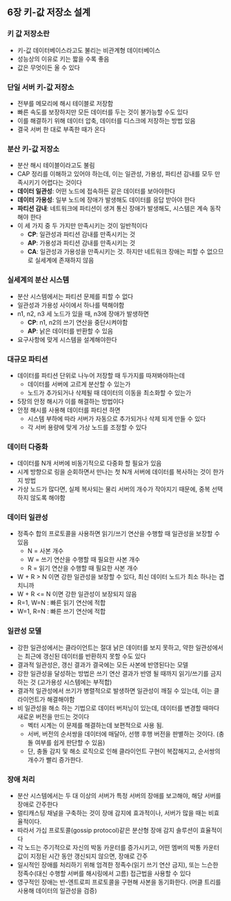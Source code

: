 ## 6장 키-값 저장소 설계

### 키 값 저장소란
- 키-값 데이터베이스라고도 불리는 비관계형 데이터베이스
- 성능상의 이유로 키는 짧을 수록 좋음
- 값은 무엇이든 올 수 있다

### 단일 서버 키-값 저장소
- 전부를 메모리에 해시 테이블로 저장함
- 빠른 속도를 보장하지만 모든 데이터를 두는 것이 불가능할 수도 있다
- 이를 해결하기 위해 데이터 압축, 데이터를 디스크에 저장하는 방법 있음
- 결국 서버 한 대로 부족한 때가 온다

### 분산 키-값 저장소
- 분산 해시 테이블이라고도 불림
- CAP 정리를 이해하고 있어야 하는데, 이는 일관성, 가용성, 파티션 감내를 모두 만족시키기 어렵다는 것이다
- **데이터 일관성**: 어떤 노드에 접속하든 같은 데이터를 보아야한다
- **데이터 가용성**: 일부 노드에 장애가 발생해도 데이터를 응답 받아야 한다
- **파티션 감내**: 네트워크에 파티션이 생겨 통신 장애가 발생해도, 시스템은 계속 동작해야 한다
- 이 세 가지 중 두 가지만 만족시키는 것이 일반적이다
  - **CP**: 일관성과 파티션 감내를 만족시키는 것
  - **AP**: 가용성과 파티션 감내를 만족시키는 것
  - **CA**: 일관성과 가용성을 만족시키는 것. 하지만 네트워크 장애는 피할 수 없으므로 실세계에 존재하지 않음

### 실세계의 분산 시스템
- 분산 시스템에서는 파티션 문제를 피할 수 없다
- 일관성과 가용성 사이에서 하나를 택해야함
- n1, n2, n3 세 노드가 있을 때, n3에 장애가 발생하면
  - **CP**: n1, n2의 쓰기 연산을 중단시켜야함
  - **AP**: 낡은 데이터를 반환할 수 있음
- 요구사항에 맞게 시스템을 설계해야한다

### 대규모 파티션
- 데이터를 파티션 단위로 나누어 저장할 때 두가지를 따져봐야하는데
  - 데이터를 서버에 고르게 분산할 수 있는가
  - 노드가 추가되거나 삭제될 때 데이터의 이동을 최소화할 수 있는가
- 5장의 안정 해시가 이를 해결하는 방법이다
- 안정 해시를 사용해 데이터를 파티션 하면 
  - 시스템 부하에 따라 서버가 자동으로 추가되거나 삭제 되게 만들 수 있다
  - 각 서버 용량에 맞게 가상 노드를 조정할 수 있다

### 데이터 다중화
- 데이터를 N개 서버에 비동기적으로 다중화 할 필요가 있음
- 시계 방향으로 링을 순회하면서 만나는 첫 N개 서버에 데이터를 복사하는 것이 한가지 방법
- 가상 노드가 많다면, 실제 복사되는 물리 서버의 개수가 작아지기 때문에, 중복 선택하지 않도록 해야함

### 데이터 일관성
- 정족수 합의 프로토콜을 사용하면 읽기/쓰기 연산을 수행할 때 일관성을 보장할 수 있음
  - N = 사본 개수
  - W = 쓰기 연산을 수행할 때 필요한 사본 개수
  - R = 읽기 연산을 수행할 때 필요한 사본 개수
- W + R > N 이면 강한 일관성을 보장할 수 있다, 최신 데이터 노드가 최소 하나는 겹치니까
- W + R <= N 이면 강한 일관성이 보장되지 않음
- R=1, W=N : 빠른 읽기 연산에 적합
- W=1, R=N : 빠른 쓰기 연산에 적합

### 일관성 모델
- 강한 일관성에서는 클라이언트는 절대 낡은 데이터를 보지 못하고, 약한 일관성에서는 최근에 갱신된 데이터를 반환하지 못할 수도 있다
- 결과적 일관성은, 갱신 결과가 결국에는 모든 사본에 반영된다는 모델
- 강한 일관성을 달성하는 방법은 쓰기 연산 결과가 반영 될 때까지 읽기/쓰기를 금지하는 것 (고가용성 시스템에는 부적합)
- 결과적 일관성에서 쓰기가 병렬적으로 발생하면 일관성이 깨질 수 있는데, 이는 클라이언트가 해결해야함
- 비 일관성을 해소 하는 기법으로 데이터 버저닝이 있는데, 데이터를 변경할 때마다 새로운 버전을 만드는 것이다
  - 벡터 시계는 이 문제를 해결하는데 보편적으로 사용 됨. 
  - 서버, 버전의 순서쌍을 데이터에 매달아, 선행 후행 버전을 판별하는 것이다. (충돌 여부를 쉽게 판단할 수 있음)
  - 단, 충돌 감지 및 해소 로직으로 인해 클라이언트 구현이 복잡해지고, 순서쌍의 개수가 빨리 증가한다.

### 장애 처리
- 분산 시스템에서는 두 대 이상의 서버가 특정 서버의 장애를 보고해야, 해당 서버를 장애로 간주한다
- 멀티캐스팅 채널을 구축하는 것이 장애 감지에 효과적이나, 서버가 많을 때는 비효율적이다.
- 따라서 가십 프로토콜(gossip protocol)같은 분산형 장애 감지 솔루션이 효율적이다
- 각 노드는 주기적으로 자신의 박동 카운터를 증가시키고, 어떤 멤버의 박통 카운터 값이 지정된 시간 동안 갱신되지 않으면, 장애로 간주
- 일시적인 장애를 처리하기 위해 엄격한 정족수(읽기 쓰기 연산 금지), 또는 느슨한 정족수(대신 수행할 서버를 해시링에서 고름) 접근법을 사용할 수 있다
- 영구적인 장애는 반-엔트로피 프로토콜을 구현해 사본을 동기화한다. (머클 트리를 사용해 데이터의 일관성을 검증)

